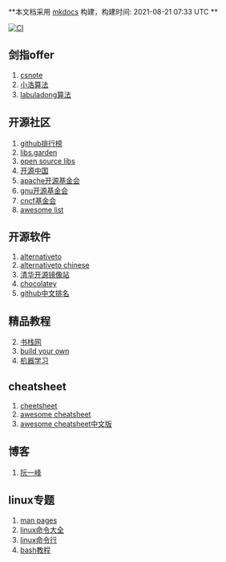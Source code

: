 <link rel="stylesheet" href="_static/css/main.css">
<ins class="adsbygoogle" style="display:block" data-ad-client="ca-pub-6890694312814945" data-ad-slot="5473692530" data-ad-format="auto"  data-full-width-responsive="true"></ins>

**本文档采用 [mkdocs](https://github.com/mkdocs/mkdocs) 构建，构建时间: 2021-08-21 07:33 UTC **

[![CI](https://github.com/yunwan1x/awesome-cn/actions/workflows/main.yml/badge.svg)](https://github.com/yunwan1x/awesome-cn/actions/workflows/main.yml)
## 剑指offer
1. [csnote](https://www.cyc2018.xyz/)
2. [小浩算法](https://github.com/geekxh/hello-algorithm)
3. [labuladong算法](https://github.com/labuladong/fucking-algorithm)
## 开源社区
1. [github排行榜](https://www.githubs.cn/top)
2. [libs.garden](https://libs.garden/)
2. [open source libs](https://opensourcelibs.com/)
3. [开源中国](https://www.oschina.net/project)
4. [apache开源基金会](https://www.apache.org/)
5. [gnu开源基金会](https://www.gnu.org/software/software.zh-cn.html)
6. [cncf基金会](https://www.cncf.io/projects/)
7. [awesome list](https://github.com/sindresorhus/awesome#programming-languages)

## 开源软件
1. [alternativeto](https://alternativeto.net/)
1. [alternativeto chinese](https://zh.altapps.net/)
1. [清华开源镜像站](https://mirrors.tuna.tsinghua.edu.cn/)
2. [chocolatey](https://chocolatey.org/)
3. [github中文排名](https://github.com/kon9chunkit/GitHub-Chinese-Top-Charts)

## 精品教程
2. [书栈网](https://www.bookstack.cn/)
3. [build your own](https://github.com/danistefanovic/build-your-own-x)
1. [机器学习](https://github.com/d2l-ai/d2l-zh)

## cheatsheet
1. [cheetsheet](https://cheatography.com/)
2. [awesome cheatsheet](https://github.com/LeCoupa/awesome-cheatsheets)
3. [awesome cheatsheet中文版](
https://github.com/yunwan1x/awesome-cheatsheets)

## 博客
1. [阮一峰](https://www.ruanyifeng.com/blog/archives.html)

## linux专题
1. [man pages](https://linux.die.net/)
2. [linux命令大全](https://wangchujiang.com/linux-command/#!kw=sed)
3. [linux命令行](
https://linuxtools-rst.readthedocs.io/zh_CN/latest/base/index.html)
4. [bash教程](https://wangdoc.com/bash/intro.html)
